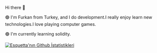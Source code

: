 Hi there  👋


🟢 I'm Furkan from Turkey, and I do  development.I really enjoy learn new technologies.I love playing computer games.

🟢 I'm currently learning solidity.

[![Esquetta'nın Github İstatistikleri](https://github-readme-stats.vercel.app/api?username=Esquetta&show_icons=true&theme=dark&layout=compact)](https://github.com/anuraghazra/github-readme-stats)



